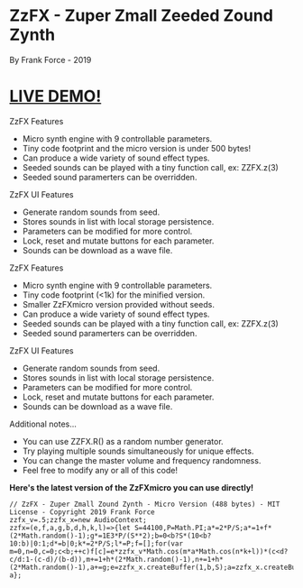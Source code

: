 # ZzFX - Zuper Zmall Zeeded Zound Zynth
By Frank Force - 2019

# [LIVE DEMO!](http://zzfx.3d2k.com)

    
ZzFX Features

- Micro synth engine with 9 controllable parameters.
- Tiny code footprint and the micro version is under 500 bytes!
- Can produce a wide variety of sound effect types.
- Seeded sounds can be played with a tiny function call, ex: ZZFX.z(3)
- Seeded sound paramerters can be overridden.

ZzFX UI Features

- Generate random sounds from seed.
- Stores sounds in list with local storage persistence.
- Parameters can be modified for more control.
- Lock, reset and mutate buttons for each parameter.
- Sounds can be download as a wave file.

ZzFX Features

- Micro synth engine with 9 controllable parameters.
- Tiny code footprint (<1k) for the minified version.
- Smaller ZzFXmicro version provided without seeds.
- Can produce a wide variety of sound effect types.
- Seeded sounds can be played with a tiny function call, ex: ZZFX.z(3)
- Seeded sound paramerters can be overridden.

ZzFX UI Features

- Generate random sounds from seed.
- Stores sounds in list with local storage persistence.
- Parameters can be modified for more control.
- Lock, reset and mutate buttons for each parameter.
- Sounds can be download as a wave file.

Additional notes...
- You can use ZZFX.R() as a random number generator.
- Try playing multiple sounds simultaneously for unique effects.
- You can change the master volume and frequency randomness.
- Feel free to modify any or all of this code!

**Here's the latest version of the ZzFXmicro you can use directly!**

```
// ZzFX - Zuper Zmall Zound Zynth - Micro Version (488 bytes) - MIT License - Copyright 2019 Frank Force
zzfx_v=.5;zzfx_x=new AudioContext;
zzfx=(e,f,a,g,b,d,h,k,l)=>{let S=44100,P=Math.PI;a*=2*P/S;a*=1+f*(2*Math.random()-1);g*=1E3*P/(S**2);b=0<b?S*(10<b?10:b)|0:1;d*=b|0;k*=2*P/S;l*=P;f=[];for(var m=0,n=0,c=0;c<b;++c)f[c]=e*zzfx_v*Math.cos(m*a*Math.cos(n*k+l))*(c<d?c/d:1-(c-d)/(b-d)),m+=1+h*(2*Math.random()-1),n+=1+h*(2*Math.random()-1),a+=g;e=zzfx_x.createBuffer(1,b,S);a=zzfx_x.createBufferSource();e.getChannelData(0).set(f);a.buffer=e;a.connect(zzfx_x.destination);a.start();return a};
```
